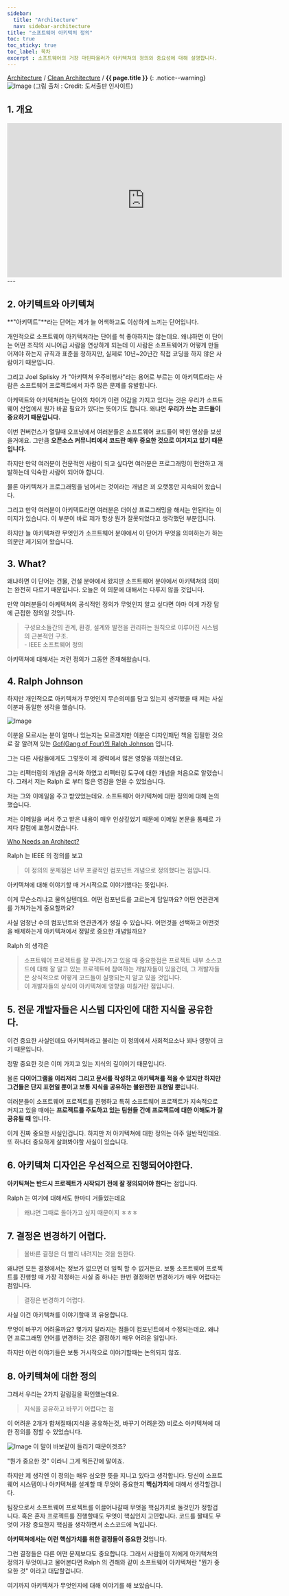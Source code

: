 ```yaml
---
sidebar:
  title: "Architecture"
  nav: sidebar-architecture
title: "소프트웨어 아키텍처 정의"
toc: true
toc_sticky: true
toc_label: 목차
excerpt : 소프트웨어의 거장 마틴파울러가 아키텍쳐의 정의와 중요성에 대해 설명합니다.
---
```

[Architecture](/architecture/) / [Clean Architecture](/architecture/clean-architecture/) / **{{ page.title }}**
{: .notice--warning}
![Image](https://img1.daumcdn.net/thumb/R1280x0/?scode=mtistory2&fname=https%3A%2F%2Fblog.kakaocdn.net%2Fdn%2FlxciD%2FbtqG3lIG6ym%2FkcSRUhV2779YNl8j0ELiO1%2Fimg.jpg)
(그림 출처 : Credit: 도서출판 인사이트)
## 1. 개요

<iframe width="640" height="360" src="https://www.youtube-nocookie.com/embed/4E1BHTvhB7Y" frameborder="0" allowfullscreen></iframe>
---

## 2. 아키텍트와 아키텍쳐
**"아키텍트"**라는 단어는 제가 늘 어색하고도 이상하게 느끼는 단어입니다.

개인적으로 소프트웨어 아키텍쳐라는 단어를 썩 좋아하지는 않는데요.
왜냐하면 이 단어는 어떤 조직의 시니어급 사람을 연상하게 되는데
이 사람은 소프트웨어가 어떻게 만들어져야 하는지 규칙과 표준을 정하지만, 실제로 10년~20년간 직접 코딩을 하지 않은 사람이기 때문입니다.

그리고 Joel Splisky 가 "아키텍쳐 우주비행사"라는 용어로 부르는 이 아키텍트라는 사람은
소프트웨어 프로젝트에서 자주 많은 문제를 유발합니다.

아케텍트와 아키텍쳐라는 단어의 차이가 이런 어감을 가지고 있다는 것은 우리가 소프트웨어 산업에서
뭔가 바꿀 필요가 있다는 뜻이기도 합니다.
왜냐면 **우리가 쓰는 코드들이 중요하기 때문입니다.**

이번 컨버런스가 열릴때 오프닝에서 여러분들은 소프트웨어 코드들이 박힌 영상을 보셨을거에요.
그만큼 **오픈소스 커뮤니티에서 코드란 매우 중요한 것으로 여겨지고 있기 때문입니다.**

하지만 만약 여러분이 전문적인 사람이 되고 싶다면 여러분은 프로그래밍이 편안하고 개발하는데 익숙한 사람이 되어야 합니다.

물론 아키텍쳐가 프로그래밍을 넘어서는 것이라는 개념은 꾀 오랫동안 지속되어 왔습니다.

그리고 만약 여러분이 아키텍트라면 여러분은 더이상 프로그래밍을 해서는 안된다는 이미지가 있습니다.
이 부분이 바로 제가 항상 뭔가 잘못되었다고 생각했던 부분입니다.

하지만 늘 아키텍쳐란 무엇인가 소프트웨어 분야에서 이 단어가 무엇을 의미하는가 하는 의문만 제기되어 왔습니다.

## 3. What?

왜냐하면 이 단어는 건물, 건설 분야에서 왔지만 소프트웨어 분야에서 아키텍쳐의 의미는 완전히 다르기 때문입니다.
오늘은 이 의문에 대해서는 다루지 않을 것입니다.

만약 여러분들이 아케텍쳐의 공식적인 정의가 무엇인지 알고 싶다면 아마 이게 가장 답에 근접한 정의일 것입니다.

>구성요소들간의 관계, 환경, 설계와 발전을 관리하는 원칙으로 이루어진 시스템의 근본적인 구조.<br/>- IEEE 소프트웨어 정의

아키텍쳐에 대해서는 저런 정의가 그동안 존재해왔습니다.

## 4. Ralph Johnson
하지만 개인적으로 아키텍쳐가 무엇인지 무슨의미를 담고 있는지 생각했을 때 저는 사실 이분과 동일한 생각을 했습니다.

![Image](https://live.staticflickr.com/2331/1499817187_4d208050f1.jpg)

이분을 모르시는 분이 얼마나 있는지는 모르겠지만 이분은 디자인패턴 책을 집필한 것으로 잘 알려져 있는
[Gof(Gang of Four)의 Ralph Johnson](https://en.wikipedia.org/wiki/Ralph_Johnson_(computer_scientist)) 입니다.

그는 다른 사람들에게도 그렇듯이 제 경력에서 많은 영향을 끼쳤는데요.

그는 리펙터링의 개념을 공식화 하였고 리펙터링 도구에 대한 개념을 처음으로 알렸습니다.
그래서 저는 Ralph 로 부터 많은 영감을 얻을 수 있었습니다.

저는 그와 이메일을 주고 받았었는데요.
소프트웨어 아키텍쳐에 대한 정의에 대해 논의했습니다.

저는 이메일을 써서 주고 받은 내용이 매우 인상깊었기 때문에 이메일 본문을 통째로 가져다 칼럼에 포함시켰습니다.

[Who Needs an Architect?](http://martinfowler.com/ieeeSoftware/whoNeedsArchitect.pdf)


Ralph 는 IEEE 의 정의를 보고 
>이 정의의 문제점은 너무 포괄적인 컴포넌트 개념으로 정의했다는 점입니다.

아키텍쳐에 대해 이야기할 때 거시적으로 이야기했다는 뜻입니다.

이게 무슨소리냐고 물의실텐데요. 어떤 컴포넌트를 고르는게 답일까요? 어떤 연관관계를 가져가는게 중요할까요?

사실 엄청난 수의 컴포넌트와 연관관계가 생길 수 있습니다.
어떤것을 선택하고 어떤것을 배제하는게 아키텍쳐에서 정말로 중요한 개념일까요?

Ralph 의 생각은 

>소프트웨어 프로젝트를 잘 꾸려나가고 있을 때 중요한점은 프로젝트 내부 소스코드에 대해 잘 알고 있는 프로젝트에 참여하는 개발자들이 있을건데, 그 개발자들은 상식적으로 어떻게 코드들이 실행되는지 알고 있을 것입니다.<br/>이 개발자들의 상식이 아키텍쳐에 영향을 미칠거란 점입니다.


## 5. 전문 개발자들은 시스템 디자인에 대한 지식을 공유한다.

이건 중요한 사실인데요 아키텍쳐라고 불리는 이 정의에서 사회적요소나 꾀나 영향이 크기 때문입니다.

정말 중요한 것은 이미 가지고 있는 지식의 깊이이기 때문입니다.

물론 **다이어그램을 이리저리 그리고 문서를 작성하고 아키텍쳐를 적을 수 있지만 하지만 그건들은 단지 표현일 뿐이고 보통 지식을 공유하는 불완전한 표현일 뿐**입니다.

여러분들이 소프트웨어 프로젝트를 진행하고 특히 소프트웨어 프로젝트가 지속적으로 커지고 있을 때에는 **프로젝트를 주도하고 있는 팀원들 간에 프로젝트에 대한 이해도가 잘 공유될 때** 입니다.

이게 진짜 중요한 사실인겁니다. 하지만 저 아키텍쳐에 대한 정의는 아주 일반적인데요. 또 하나더 중요하게 살펴봐야할 사실이 있습니다.

## 6. 아키텍쳐 디자인은 우선적으로 진행되어야한다.
**아키틱쳐는 반드시 프로젝트가 시작되기 전에 잘 정의되어야 한다**는 점입니다.

Ralph 는 여기에 대해서도 한마디 거들었는데요
>왜냐면 그때로 돌아가고 싶지 때문이지 ㅎㅎㅎ

## 7. 결정은 변경하기 어렵다.
>올바른 결정은 더 빨리 내려지는 것을 원한다.

왜냐면 모든 결정에서는 정보가 없으면 더 일찍 할 수 없거든요. 보통 소프트웨어 프로젝트를 진행할 때 가장 걱정하는 사실 중 하나는 한번 결정하면 변경하기가 매우 어렵다는 점입니다.

>결정은 변경하기 어렵다.

사실 이건 아키텍쳐를 이야기할때 꾀 유용합니다.

무엇이 바꾸기 어려울까요?
몇가지 달라지는 점들이 컴포넌트에서 수정되는데요.
왜냐면 프로그래밍 언어를 변경하는 것은 결정하기 매우 어려운 일입니다.

하지만 이런 이야기들은 보통 거시적으로 이야기할때는 논의되지 않죠.

## 8. 아키텍쳐에 대한 정의
그래서 우리는 2가지 갈림길을 확인했는데요.
>지식을 공유하고 바꾸기 어렵다는 점 

이 어려운 2개가 합쳐질때(지식을 공유하는것, 바꾸기 어려운것) 비로소 아키텍쳐에 대한 정의를 정할 수 있었습니다.

![Image](https://drive.google.com/uc?export=view&id=1dO3Q6yLIWABUSd67Cm0n_fLjJqvNBNWn)
이 말이 바보같이 들리기 때문이겟죠?

"뭔가 중요한 것" 이라니 그게 뭐든간에 말이죠.

하지만 제 생각엔 이 정의는 매우 심오한 뜻을 지니고 있다고 생각합니다.
당신이 소프트웨어 시스템이나 아키텍쳐를 설계할 때 무엇이 중요한지 **핵심가치**에 대해서 생각할겁니다.

팀장으로서 소프트웨어 프로젝트를 이끌어나갈때 무엇을 핵심가치로 둘것인가 정할겁니다.
혹은 혼자 프로젝트를 진행할때도 무엇이 핵심인지 고민합니다.
코드를 짤때도 무엇이 가장 중요한지 핵심을 생각하면서 소스코드에 녹입니다.

**아키텍쳐에서는 이런 핵심가치를 위한 결정들이 중요한 것**입니다.

그런 결정들은 다른 어떤 문제보다도 중요합니다.
그래서 사람들이 저에게 아키텍쳐의 정의가 무엇이냐고 물어본다면 Ralph 의 견해와 같이 소프트웨어 아키텍쳐란 "뭔가 중요한 것" 이라고 대답할겁니다.

여기까지 아키텍쳐가 무엇인지에 대해 이야기를 해 보았습니다.



